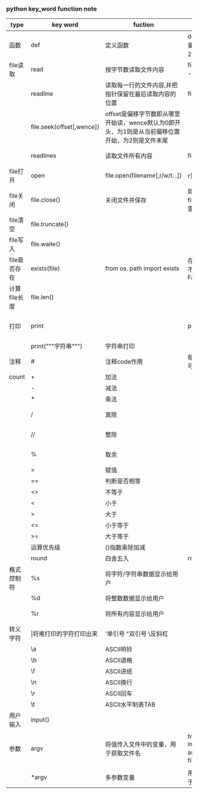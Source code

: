 ### python key_word function note

|type|key word       |fuction    |用法       |attention|
|---------------|-----|---|----|---|
|函数|def|定义函数|def 函数名（变量1[,变量2，...]）：
|file读取|read|按字节数读取文件内容|file.read([size]) -size可为0
||readline|读取每一行的文件内容,并把指针保留在最后读取内容的位置|file.readline()|
||file.seek(offset[,wence])|offset是偏移字节数即从哪里开始读，wence默认为0即开头，为1则是从当前偏移位置开始，为2则是文件末尾|
||readlines|读取文件所有内容|file.readlines()|大文件慎重使用|
|file打开|open|file.open(filename[,r/w/t...])|r只读/W写入|
|file关闭|file.close()|关闭文件并保存|如果之前使用file.read(),则无需再关闭文件
|file清空|file.truncate()|
|file写入|file.waite()|
|file是否存在|exists(file)|from os. path import exists|存在返回True，不存在返回False|
|计算file长度|file.len()|
|打印|print||print()|print()最后加,避免输出换行
||print("""字符串""")|字符串打印|
|注释|#|注释code作用|每行前面放#即可|
|count|+|加法
||-|减法
||*|乘法
||/|真除||除不尽有小数点|
||//|整除||除不尽保留整数|
||%|取余||除不尽的取余数|
||=|赋值|
||==|判断是否相等|
||<>|不等于|
||<|小于|
||>|大于|
||<=|小于等于|
||>=|大于等于|
||运算优先级|()指数乘除加减|
||round|四舍五入|round()|
|格式控制符|%s|将字符/字符串数据显示给用户|
||%d|将整数数据显示给用户|
||%r|将所有内容显示给用户||多用于调试|
|转义字符|\\|将难打印的字符打印出来|\'单引号 \"双引号 \\反斜杠
||\a|ASCII响铃|
||\b|ASCII退格|
||\f|ASCII进纸|
||\n|ASCII换行|
||\r|ASCII回车|
||\t|ASCII水平制表TAB|
|用户输入|input()
|参数|argv|将值传入文件中的变量，用于获取文件名|from sys import argv/script，file = argv|多变量，值个数要等于变量个数
||*argv|多参数变量|用于赋值，不用于文件传参



